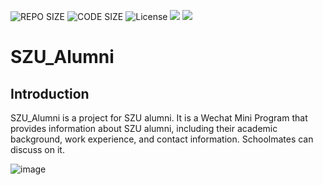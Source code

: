 ![REPO SIZE](https://img.shields.io/github/repo-size/DBWGLX/SZU_Alumni.svg)
![CODE SIZE](https://img.shields.io/github/languages/code-size/DBWGLX/SZU_Alumni.svg)
![License](https://img.shields.io/github/license/DBWGLX/SZU_Alumni.svg)
![](https://img.shields.io/badge/%20深圳大学%20-8C0A41)
![](https://img.shields.io/badge/%20传说%20-cb511c)

# SZU_Alumni


## Introduction

SZU_Alumni is a project for SZU alumni. It is a Wechat Mini Program that provides information about SZU alumni, including their academic background, work experience, and contact information. Schoolmates can discuss on it.

![image](https://github.com/user-attachments/assets/908a3cd9-6004-4c79-abe2-aa6be7315179)






